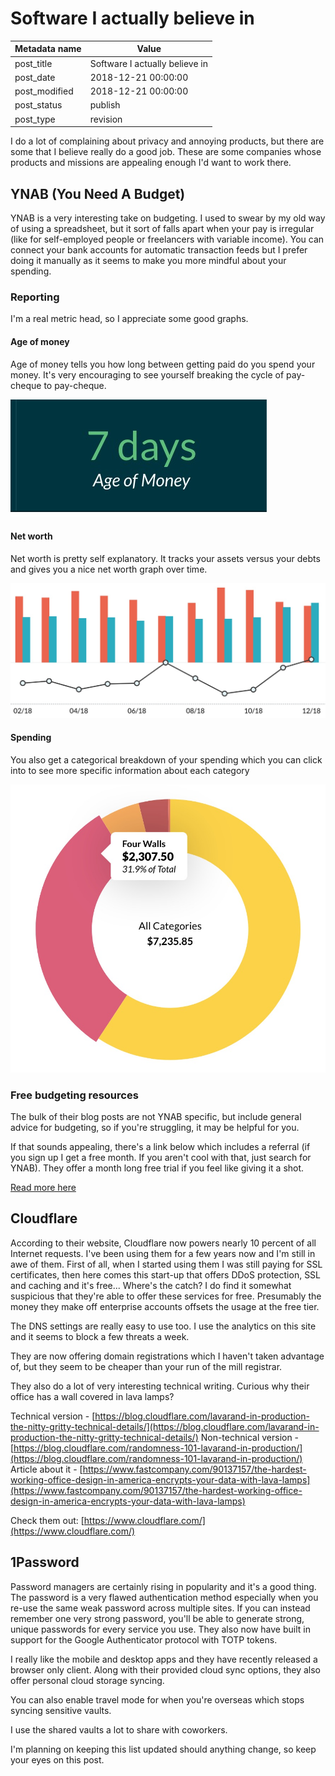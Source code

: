 # Software I actually believe in

| Metadata name | Value                          |
| ------------- | ------------------------------ |
| post_title | Software I actually believe in |
| post_date | 2018-12-21 00:00:00 |
| post_modified | 2018-12-21 00:00:00 |
| post_status | publish |
| post_type | revision |

I do a lot of complaining about privacy and annoying products, but there
are some that I believe really do a good job. These are some companies
whose products and missions are appealing enough I'd want to work there.

## YNAB (You Need A Budget)

YNAB is a very interesting take on budgeting. I used to swear by my old
way of using a spreadsheet, but it sort of falls apart when your pay
is irregular (like for self-employed people or freelancers with variable
income). You can connect your bank accounts for automatic transaction
feeds but I prefer doing it manually as it seems to make you more mindful
about your spending.

### Reporting

I'm a real metric head, so I appreciate some good graphs.

#### Age of money

Age of money tells you how long between getting paid do you spend your
money. It's very encouraging to see yourself breaking the cycle of
pay-cheque to pay-cheque.

![age of money 7 days](/blog-posts/images/age-of-money.jpg)

#### Net worth

Net worth is pretty self explanatory. It tracks your assets versus your
debts and gives you a nice net worth graph over time.

![](/blog-posts/images/net-worth.jpg)

#### Spending

You also get a categorical breakdown of your spending which you can
click into to see more specific information about each category

![](/blog-posts/images/spending.jpg)

### Free budgeting resources

The bulk of their blog posts are not YNAB specific, but include general
advice for budgeting, so if you're struggling, it may be helpful for you.

If that sounds appealing, there's a link below which includes a referral
(if you sign up I get a free month. If you aren't cool with that,
just search for YNAB). They offer a month long free trial if you feel
like giving it a shot.

[Read more here](https://ynab.com/referral/?ref=gHhYbKrXCgjj1zjM&utm_source=customer_referral)

## Cloudflare

According to their website, Cloudflare now powers nearly 10 percent of
all Internet requests. I've been using them for a few years now and
I'm still in awe of them. First of all, when I started using them I was
still paying for SSL certificates, then here comes this start-up that
offers DDoS protection, SSL and caching and it's free... Where's the
catch? I do find it somewhat suspicious that they're able to offer these
services for free. Presumably the money they make off enterprise
accounts offsets the usage at the free tier.

The DNS settings are really easy to use too. I use the analytics on this
site and it seems to block a few threats a week.

They are now offering domain registrations which I haven't taken advantage
of, but they seem to be cheaper than your run of the mill registrar.

They also do a lot of very interesting technical writing. Curious why
their office has a wall covered in lava lamps?

Technical version - [https://blog.cloudflare.com/lavarand-in-production-the-nitty-gritty-technical-details/](https://blog.cloudflare.com/lavarand-in-production-the-nitty-gritty-technical-details/)
Non-technical version - [https://blog.cloudflare.com/randomness-101-lavarand-in-production/](https://blog.cloudflare.com/randomness-101-lavarand-in-production/)
Article about it - [https://www.fastcompany.com/90137157/the-hardest-working-office-design-in-america-encrypts-your-data-with-lava-lamps](https://www.fastcompany.com/90137157/the-hardest-working-office-design-in-america-encrypts-your-data-with-lava-lamps)

Check them out: [https://www.cloudflare.com/](https://www.cloudflare.com/)

## 1Password

Password managers are certainly rising in popularity and it's a good thing.
The password is a very flawed authentication method especially when you
re-use the same weak password across multiple sites. If you can instead
remember one very strong password, you'll be able to generate strong,
unique passwords for every service you use. They also now have built in
support for the Google Authenticator protocol with TOTP tokens.

I really like the mobile and desktop apps and they have recently
released a browser only client. Along with their provided cloud sync
options, they also offer personal cloud storage syncing.

You can also enable travel mode for when you're overseas which stops
syncing sensitive vaults.

I use the shared vaults a lot to share with coworkers.

I'm planning on keeping this list updated should anything change, so
keep your eyes on this post.
